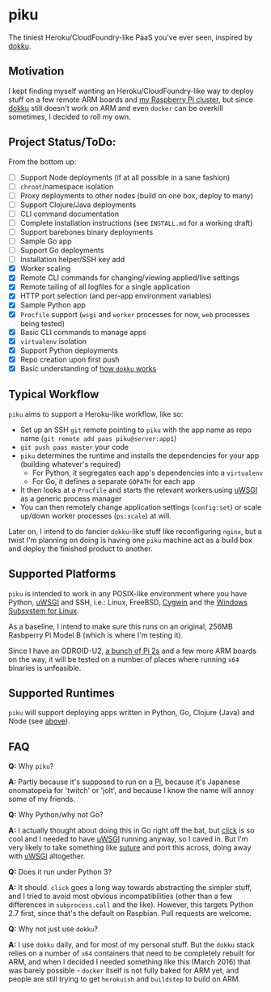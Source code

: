 # piku

The tiniest Heroku/CloudFoundry-like PaaS you've ever seen, inspired by [dokku][dokku].

## Motivation

I kept finding myself wanting an Heroku/CloudFoundry-like way to deploy stuff on a few remote ARM boards and [my Raspberry Pi cluster][raspi-cluster], but since [dokku][dokku] still doesn't work on ARM and even `docker` can be overkill sometimes, I decided to roll my own.

## Project Status/ToDo:

From the bottom up:

- [ ] Support Node deployments (if at all possible in a sane fashion)
- [ ] `chroot`/namespace isolation
- [ ] Proxy deployments to other nodes (build on one box, deploy to many) 
- [ ] Support Clojure/Java deployments
- [ ] CLI command documentation
- [ ] Complete installation instructions (see `INSTALL.md` for a working draft)
- [ ] Support barebones binary deployments
- [ ] Sample Go app
- [ ] Support Go deployments
- [ ] Installation helper/SSH key add
- [x] Worker scaling 
- [x] Remote CLI commands for changing/viewing applied/live settings
- [x] Remote tailing of all logfiles for a single application
- [x] HTTP port selection (and per-app environment variables)
- [x] Sample Python app
- [X] `Procfile` support (`wsgi` and `worker` processes for now, `web` processes being tested)
- [x] Basic CLI commands to manage apps
- [x] `virtualenv` isolation
- [x] Support Python deployments
- [x] Repo creation upon first push
- [x] Basic understanding of [how `dokku` works](http://off-the-stack.moorman.nu/2013-11-23-how-dokku-works.html)

## Typical Workflow

`piku` aims to support a Heroku-like workflow, like so:

* Set up an SSH `git` remote pointing to `piku` with the app name as repo name (`git remote add paas piku@server:app1`) 
* `git push paas master` your code
* `piku` determines the runtime and installs the dependencies for your app (building whatever's required)
    * For Python, it segregates each app's dependencies into a `virtualenv`
    * For Go, it defines a separate `GOPATH` for each app
* It then looks at a `Procfile` and starts the relevant workers using [uWSGI][uwsgi] as a generic process manager
* You can then remotely change application settings (`config:set`) or scale up/down worker processes (`ps:scale`) at will.

Later on, I intend to do fancier `dokku`-like stuff like reconfiguring `nginx`, but a twist I'm planning on doing is having one `piku` machine act as a build box and deploy the finished product to another.

## Supported Platforms

`piku` is intended to work in any POSIX-like environment where you have Python, [uWSGI][uwsgi] and SSH, i.e.: 
Linux, FreeBSD, [Cygwin][cygwin] and the [Windows Subsystem for Linux][wsl].

As a baseline, I intend to make sure this runs on an original, 256MB Rasbperry Pi Model B (which is where I'm testing it).

Since I have an ODROID-U2, [a bunch of Pi 2s][raspi-cluster] and a few more ARM boards on the way, it will be tested on a number of places where running `x64` binaries is unfeasible.

## Supported Runtimes

`piku` will support deploying apps written in Python, Go, Clojure (Java) and Node (see [above](#project-statustodo)).

## FAQ

**Q:** Why `piku`?

**A:** Partly because it's supposed to run on a [Pi][pi], because it's Japanese onomatopeia for 'twitch' or 'jolt', and because I know the name will annoy some of my friends.

**Q:** Why Python/why not Go?

**A:** I actually thought about doing this in Go right off the bat, but [click][click] is so cool and I needed to have [uWSGI][uwsgi] running anyway, so I caved in. But I'm very likely to take something like [suture](https://github.com/thejerf/suture) and port this across, doing away with [uWSGI][uwsgi] altogether.

**Q:** Does it run under Python 3?

**A:** It should. `click` goes a long way towards abstracting the simpler stuff, and I tried to avoid most obvious incompatibilities (other than a few differences in `subprocess.call` and the like). However, this targets Python 2.7 first, since that's the default on Raspbian. Pull requests are welcome.

**Q:** Why not just use `dokku`?

**A:** I use `dokku` daily, and for most of my personal stuff. But the `dokku` stack relies on a number of `x64` containers that need to be completely rebuilt for ARM, and when I decided I needed something like this (March 2016) that was barely possible - `docker` itself is not fully baked for ARM yet, and people are still trying to get `herokuish` and `buildstep` to build on ARM.

[click]: http://click.poocoo.org
[pi]: http://www.raspberrypi.org
[dokku]: https://github.com/dokku/dokku
[raspi-cluster]: https://github.com/rcarmo/raspi-cluster
[cygwin]: http://www.cygwin.com
[uwsgi]: https://github.com/unbit/uwsgi
[wsl]: https://en.wikipedia.org/wiki/Windows_Subsystem_for_Linux
